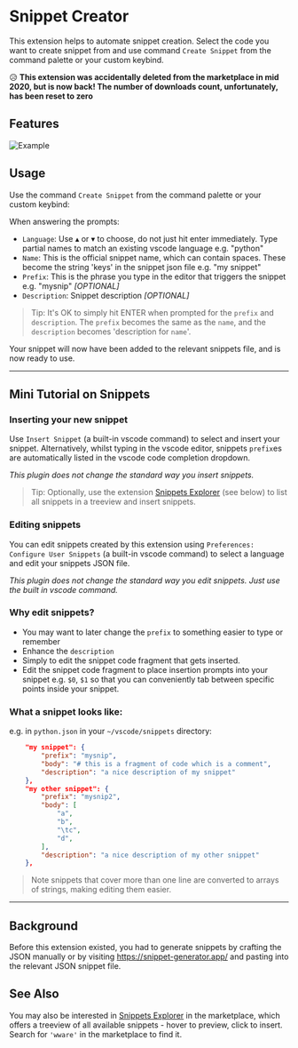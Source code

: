 # Snippet Creator

This extension helps to automate snippet creation. Select the code you want to create snippet from and use command `Create Snippet` from the command palette or your custom keybind.

😥 **This extension was accidentally deleted from the marketplace in mid 2020, but is now back! The number of downloads count, unfortunately, has been reset to zero**

## Features

![Example](https://raw.githubusercontent.com/abulka/vscode-snippet-creator/master/img/example.gif)


## Usage

Use the command `Create Snippet` from the command palette or your custom keybind:

When answering the prompts:
- `Language`: Use ▴ or ▾ to choose, do not just hit enter immediately. Type partial names to match an existing vscode language e.g. "python"
- `Name`: This is the official snippet name, which can contain spaces. These become the string 'keys' in the snippet json file e.g. "my snippet"
- `Prefix`: This is the phrase you type in the editor that triggers the snippet e.g. "mysnip" *[OPTIONAL]*
- `Description`: Snippet description *[OPTIONAL]*

> Tip: It's OK to simply hit ENTER when prompted for the `prefix` and `description`. The `prefix` becomes the same as the `name`, and the `description` becomes 'description for `name`'.

Your snippet will now have been added to the relevant snippets file, and is now ready to use.

---

## Mini Tutorial on Snippets

### Inserting your new snippet

Use `Insert Snippet` (a built-in vscode command) to select and insert your snippet. 
Alternatively, whilst typing in the vscode editor, snippets `prefix`es are automatically listed in the vscode code completion dropdown.

*This plugin does not change the standard way you insert snippets.*

> Tip: Optionally, use the extension [Snippets Explorer](https://marketplace.visualstudio.com/items?itemName=wware.snippets-explorer) (see below) to list all snippets in a treeview and insert snippets.

### Editing snippets

You can edit snippets created by this extension using `Preferences: Configure User Snippets` (a built-in vscode command) to select a language and edit your snippets JSON file.

*This plugin does not change the standard way you edit snippets. Just use the built in vscode command.*

### Why edit snippets?

- You may want to later change the `prefix` to something easier to type or remember
- Enhance the `description`
- Simply to edit the snippet code fragment that gets inserted.
- Edit the snippet code fragment to place insertion prompts into your snippet e.g. `$0`, `$1` so that you can conveniently tab between specific points inside your snippet.

### What a snippet looks like:

e.g. in `python.json` in your `~/vscode/snippets` directory:

```json
	"my snippet": {
		"prefix": "mysnip",
		"body": "# this is a fragment of code which is a comment",
		"description": "a nice description of my snippet"
	},
	"my other snippet": {
		"prefix": "mysnip2",
		"body": [
			"a",
			"b",
			"\tc",
			"d",
		],
		"description": "a nice description of my other snippet"
	},
```

> Note snippets that cover more than one line are converted to arrays of strings, making editing them easier.

---

## Background

Before this extension existed, you had to generate snippets by crafting the JSON manually or by visiting https://snippet-generator.app/ and pasting into the relevant JSON snippet file.

## See Also

You may also be interested in [Snippets Explorer](https://marketplace.visualstudio.com/items?itemName=wware.snippets-explorer) in the marketplace, which offers a treeview of all available snippets - hover to preview, click to insert. Search for `'wware'` in the marketplace to find it.
